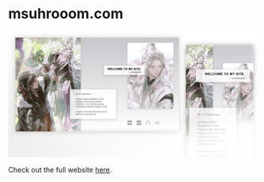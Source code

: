 # msuhrooom.com

![Website Screenshot](src/assets/preview.png)

Check out the full website [here](https://msuhrooom.com).




